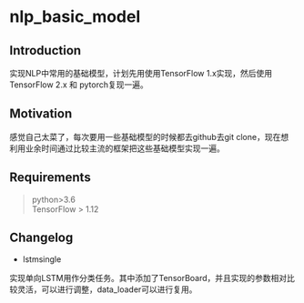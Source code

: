 # nlp_basic_model

## Introduction
实现NLP中常用的基础模型，计划先用使用TensorFlow 1.x实现，然后使用TensorFlow 2.x 和 pytorch复现一遍。

## Motivation
感觉自己太菜了，每次要用一些基础模型的时候都去github去git clone，现在想利用业余时间通过比较主流的框架把这些基础模型实现一遍。

## Requirements
> python>3.6  
> TensorFlow > 1.12  


## Changelog 
- lstmsingle

实现单向LSTM用作分类任务。其中添加了TensorBoard，并且实现的参数相对比较灵活，可以进行调整，data_loader可以进行复用。
